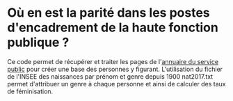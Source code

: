# Où en est la parité dans les postes d'encadrement de la haute fonction publique ?

Ce code permet de récupérer et traiter les pages de l'[annuaire du service public](https://lannuaire.service-public.fr/) pour créer une base des personnes y figurant. L'utilisation du fichier de l'INSEE des naissances par prénom et genre depuis 1900 nat2017.txt permet d'attribuer un genre à chaque personne et ainsi de calculer des taux de féminisation.
